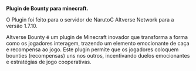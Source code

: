 **Plugin de Bounty para minecraft.**


O Plugin foi feito para o servidor de NarutoC Altverse Network para a versão 1.7.10.

Altverse Bounty é um plugin de Minecraft inovador que transforma a forma como os jogadores interagem, trazendo um elemento emocionante de caça e recompensa ao jogo. Este plugin permite que os jogadores coloquem bounties (recompensas) uns nos outros, incentivando duelos emocionantes e estratégias de jogo cooperativas.

